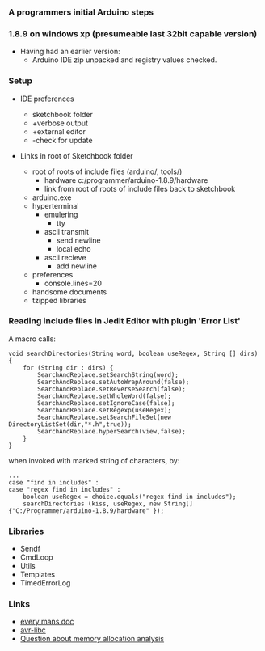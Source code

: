 ### A programmers initial Arduino steps


### 1.8.9 on windows xp (presumeable last 32bit capable version)

- Having had an earlier version:
    - Arduino IDE zip unpacked and registry values checked.

### Setup
- IDE preferences
    - sketchbook folder
    - +verbose output
    - +external editor
    - -check for update
    
- Links in root of Sketchbook folder
    - root of roots of include files (arduino/, tools/) 
        - hardware c:/programmer/arduino-1.8.9/hardware
        - link from root of roots of include files back to sketchbook
    - arduino.exe
    - hyperterminal
        - emulering
            - tty
        - ascii transmit
            - send newline
            - local echo
        - ascii recieve
            - add newline
    - preferences
        - console.lines=20
    - handsome documents
    -  tzipped libraries


### Reading include files in Jedit Editor with plugin 'Error List'

A macro calls:

    void searchDirectories(String word, boolean useRegex, String [] dirs) {
        for (String dir : dirs) {				
            SearchAndReplace.setSearchString(word);
            SearchAndReplace.setAutoWrapAround(false);
            SearchAndReplace.setReverseSearch(false);
            SearchAndReplace.setWholeWord(false);
            SearchAndReplace.setIgnoreCase(false);
            SearchAndReplace.setRegexp(useRegex);
            SearchAndReplace.setSearchFileSet(new DirectoryListSet(dir,"*.h",true));
            SearchAndReplace.hyperSearch(view,false);
        }
    }

when invoked with marked string of characters, by:
    
    ...
    case "find in includes" :
	case "regex find in includes" :
	    boolean useRegex = choice.equals("regex find in includes");
        searchDirectories (kiss, useRegex, new String[] {"C:/Programmer/arduino-1.8.9/hardware" });


### Libraries

- Sendf
- CmdLoop
- Utils
- Templates
- TimedErrorLog


### Links

- [every mans doc](https://www.arduino.cc/reference/en/)
- [avr-libc](https://www.nongnu.org/avr-libc/user-manual/modules.html)
- [Question about memory allocation analysis](https://arduino.stackexchange.com/questions/52921/question-about-memory-allocation-analysis?rq=1)